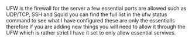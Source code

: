 UFW is the firewall for the server a few essential ports are allowed such as UDP/TCP, SSH and Squid you can find the full list in the ufw status command to see what I have configured these are only the essentialls therefore if you are adding new things you will need to allow it through the UFW which is rather strict I have it set to only allow essential servives.
